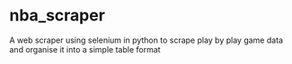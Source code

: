 # nba_scraper
A web scraper using selenium in python to scrape play by play game data and organise it into a simple table format
